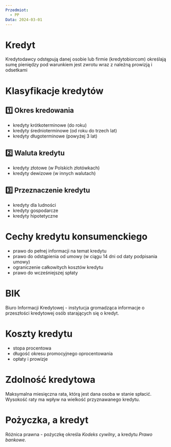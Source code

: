 ```yaml
---
Przedmiot:
  - PP
Data: 2024-03-01
---
```

# Kredyt
Kredytodawcy odstępują danej osobie lub firmie (kredytobiorcom) określają sumę pieniędzy pod warunkiem jest zwrotu wraz z należną prowizją i odsetkami
# Klasyfikacje kredytów
## 1️⃣ Okres kredowania
- kredyty krótkoterminowe (do roku)
- kredyty średnioterminowe (od roku do trzech lat)
- kredyty długoterminowe (powyżej 3 lat)
## 2️⃣ Waluta kredytu
- kredyty złotowe (w Polskich złotówkach)
- kredyty dewizowe (w innych walutach)
## 3️⃣ Przeznaczenie kredytu

- kredyty dla ludności
- kredyty gospodarcze
- kredyty hipotetyczne
# Cechy kredytu konsumenckiego
- prawo do pełnej informacji na temat kredytu
- prawo do odstąpienia od umowy (w ciągu 14 dni od daty podpisania umowy)
- ograniczenie całkowitych kosztów kredytu
- prawo do wcześniejszej spłaty
# BIK
Biuro Informacji Kredytowej - instytucja gromadząca informacje o przeszłości kredytowej osób starających się o kredyt.
# Koszty kredytu
- stopa procentowa
- długość okresu promocyjnego oprocentowania
- opłaty i prowizje
# Zdolność kredytowa
Maksymalna miesięczna rata, którą jest dana osoba w stanie spłacić. Wysokość raty ma wpływ na wielkość przyznawanego kredytu.
# Pożyczka, a kredyt
Różnica prawna - pożyczkę określa _Kodeks cywilny_, a kredytu _Prawo bankowe_.
